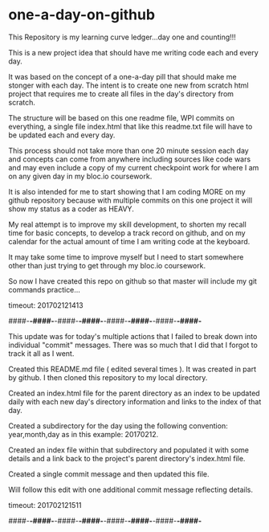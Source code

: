 # one-a-day-on-github

This Repository is my learning curve ledger...day one and counting!!!

This is a new project idea that should have me writing code each and every day.

It was based on the concept of a one-a-day pill that should make me stonger
with each day.  The intent is to create one new from scratch html project that
requires me to create all files in the day's directory from scratch.

The structure will be based on this one readme file, WPI commits on everything,
a single file index.html that like this readme.txt file will have to be 
updated each and every day.

This process should not take more than one 20 minute session each day and
concepts can come from anywhere including sources like code wars and may even
include a copy of my current checkpoint work for where I am on any given day in
my bloc.io coursework.

It is also intended for me to start showing that I am coding MORE on my github
repository because with multiple commits on this one project it will show my
status as a coder as HEAVY.

My real attempt is to improve my skill development, to shorten my recall time
for basic concepts, to develop a track record on github, and on my calendar for
the actual amount of time I am writing code at the keyboard.

It may take some time to improve myself but I need to start somewhere other
than just trying to get through my bloc.io coursework.

So now I have created this repo on github so that master will include my git
commands practice...

timeout:  201702121413

####-****-####-****-####-****-####-****-####-****-####-****-####-****-####-****

This update was for today's multiple actions that I failed to break down into 
individual "commit" messages.  There was so much that I did that I forgot to 
track it all as I went.

Created this README.md file ( edited several times ).  It was created in part
by github.  I then cloned this repository to my local directory.

Created an index.html file for the parent directory as an index to be
updated daily with each new day's directory information and links to the index
of that day.

Created a subdirectory for the day using the following convention:
year,month,day as in this example:  20170212.

Created an index file within that subdirectory and populated it with
some details and a link back to the project's parent directory's index.html
file.

Created a single commit message and then updated this file.

Will follow this edit with one additional commit message reflecting details.

timeout:  201702121511

####-****-####-****-####-****-####-****-####-****-####-****-####-****-####-****
